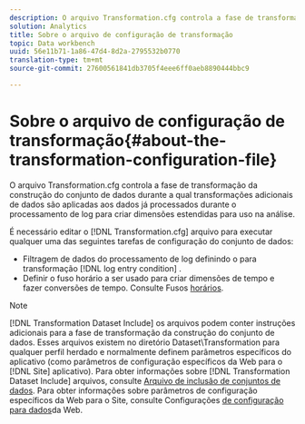 ```yaml
---
description: O arquivo Transformation.cfg controla a fase de transformação da construção do conjunto de dados durante a qual transformações adicionais de dados são aplicadas aos dados já processados durante o processamento de log para criar dimensões estendidas para uso na análise.
solution: Analytics
title: Sobre o arquivo de configuração de transformação
topic: Data workbench
uuid: 56e11b71-1a86-47d4-8d2a-2795532b0770
translation-type: tm+mt
source-git-commit: 27600561841db3705f4eee6ff0aeb8890444bbc9

---
```



# Sobre o arquivo de configuração de transformação{#about-the-transformation-configuration-file}

O arquivo Transformation.cfg controla a fase de transformação da construção do conjunto de dados durante a qual transformações adicionais de dados são aplicadas aos dados já processados durante o processamento de log para criar dimensões estendidas para uso na análise.

É necessário editar o [!DNL Transformation.cfg] arquivo para executar qualquer uma das seguintes tarefas de configuração do conjunto de dados:

* Filtragem de dados do processamento de log definindo o para transformação [!DNL log entry condition] .
* Definir o fuso horário a ser usado para criar dimensões de tempo e fazer conversões de tempo. Consulte Fusos [horários](../../../home/c-dataset-const-proc/c-trans-config-file/c-spec-trans-param/c-time-zones.md#concept-9cf16b1cb4874f7d85e1dd950fdb4956).

>[!NOTE]
>
>[!DNL Transformation Dataset Include] os arquivos podem conter instruções adicionais para a fase de transformação da construção do conjunto de dados. Esses arquivos existem no diretório Dataset\Transformation para qualquer perfil herdado e normalmente definem parâmetros específicos do aplicativo (como parâmetros de configuração específicos da Web para o [!DNL Site] aplicativo). Para obter informações sobre [!DNL Transformation Dataset Include] arquivos, consulte [Arquivo de inclusão de conjuntos de dados](../../../home/c-dataset-const-proc/c-dataset-inc-files/c-abt-dataset-inc-files.md). Para obter informações sobre parâmetros de configuração específicos da Web para o Site, consulte Configurações [de configuração para dados](../../../home/c-dataset-const-proc/c-config-web-data/c-config-web-data.md#concept-9a306b65483a484bb3f6f3c1d7e77519)da Web.

